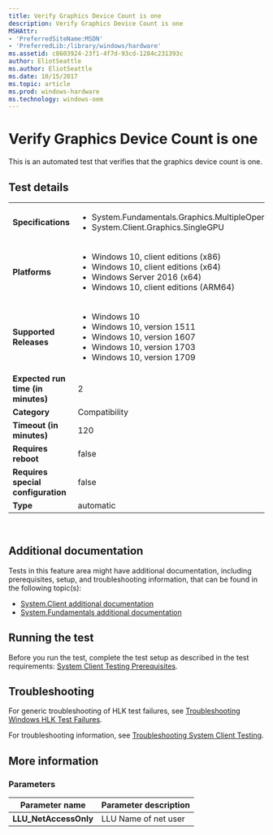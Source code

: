 ```yaml
---
title: Verify Graphics Device Count is one
description: Verify Graphics Device Count is one
MSHAttr:
- 'PreferredSiteName:MSDN'
- 'PreferredLib:/library/windows/hardware'
ms.assetid: c8603924-23f1-4f7d-93cd-1284c231393c
author: EliotSeattle
ms.author: EliotSeattle
ms.date: 10/15/2017
ms.topic: article
ms.prod: windows-hardware
ms.technology: windows-oem
---
```


# <span id="p_hlk_test.f6a07b2c-36dc-495f-8068-fb16f9df8390"></span>Verify Graphics Device Count is one


This is an automated test that verifies that the graphics device count is one.

## Test details
|||
|---|---|
| **Specifications**  | <ul><li>System.Fundamentals.Graphics.MultipleOperatingMode</li><li>System.Client.Graphics.SingleGPU</li></ul> |  
| **Platforms**   | <ul><li>Windows 10, client editions (x86)</li><li>Windows 10, client editions (x64)</li><li>Windows Server 2016 (x64)</li><li>Windows 10, client editions (ARM64)</li></ul> |
| **Supported Releases** | <ul><li>Windows 10</li><li>Windows 10, version 1511</li><li>Windows 10, version 1607</li><li>Windows 10, version 1703</li><li>Windows 10, version 1709</li></ul> |
|**Expected run time (in minutes)**| 2 |
|**Category**| Compatibility |
|**Timeout (in minutes)**| 120 |
|**Requires reboot**| false |
|**Requires special configuration**| false |
|**Type**| automatic |

 

## <span id="Additional_documentation"></span><span id="additional_documentation"></span><span id="ADDITIONAL_DOCUMENTATION"></span>Additional documentation


Tests in this feature area might have additional documentation, including prerequisites, setup, and troubleshooting information, that can be found in the following topic(s):

-   [System.Client additional documentation](system-client-additional-documentation.md)
-   [System.Fundamentals additional documentation](system-fundamentals-additional-documentation.md)

## <span id="Running_the_test"></span><span id="running_the_test"></span><span id="RUNNING_THE_TEST"></span>Running the test


Before you run the test, complete the test setup as described in the test requirements: [System Client Testing Prerequisites](system-client-testing-prerequisites.md).

## <span id="Troubleshooting"></span><span id="troubleshooting"></span><span id="TROUBLESHOOTING"></span>Troubleshooting


For generic troubleshooting of HLK test failures, see [Troubleshooting Windows HLK Test Failures](..\user\troubleshooting-windows-hlk-test-failures.md).

For troubleshooting information, see [Troubleshooting System Client Testing](troubleshooting-system-client-testing.md).

## <span id="More_information"></span><span id="more_information"></span><span id="MORE_INFORMATION"></span>More information


### <span id="Parameters"></span><span id="parameters"></span><span id="PARAMETERS"></span>Parameters

| Parameter name         | Parameter description |
|------------------------|-----------------------|
| **LLU\_NetAccessOnly** | LLU Name of net user  |

 

 

 






